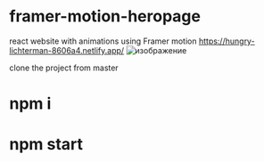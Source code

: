 # framer-motion-heropage
react website with animations using Framer motion
https://hungry-lichterman-8606a4.netlify.app/
![изображение](https://user-images.githubusercontent.com/72503528/126204175-41cea603-9e68-4358-a922-891dc2f63924.png)

clone the project from master
# npm i
# npm start 
